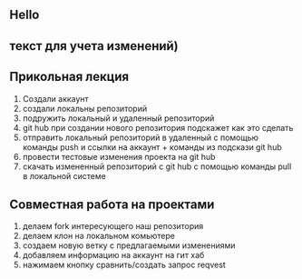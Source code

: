 ## Hello

## текст для учета изменений)

## Прикольная лекция

1. Создали аккаунт 
2. создали локальны репозиторий
3. подружить локальный и удаленный репозиторий
4. git hub при создании нового репозитория подскажет как это сделать
5. отправить локальный репозиторий в удаленный с помощью команды push и ссылки на аккаунт + команды из подскази git hub
6. провести тестовые изменения проекта на git hub
7. скачать измененный репозиторий с git hub с помощью команды pull в локальной системе


## Совместная работа на проектами

1. делаем fork  интересующего наш репозитория
2. делаем клон на локальном комьютере
3. создаем новую ветку с предлагаемыми изменениями
4. добавляем информацию на аккаунт на гит хаб
5. нажимаем кнопку сравнить/создать запрос reqvest
